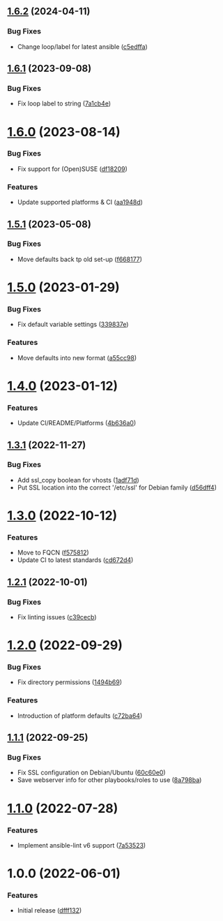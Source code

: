 ## [1.6.2](https://github.com/de-it-krachten/ansible-role-apache/compare/v1.6.1...v1.6.2) (2024-04-11)


### Bug Fixes

* Change loop/label for latest ansible ([c5edffa](https://github.com/de-it-krachten/ansible-role-apache/commit/c5edffae64157fcbf835d68e8efad52365b11a09))

## [1.6.1](https://github.com/de-it-krachten/ansible-role-apache/compare/v1.6.0...v1.6.1) (2023-09-08)


### Bug Fixes

* Fix loop label to string ([7a1cb4e](https://github.com/de-it-krachten/ansible-role-apache/commit/7a1cb4ee4b8f979e183036d1037d4ee92f0acc2d))

# [1.6.0](https://github.com/de-it-krachten/ansible-role-apache/compare/v1.5.1...v1.6.0) (2023-08-14)


### Bug Fixes

* Fix support for (Open)SUSE ([df18209](https://github.com/de-it-krachten/ansible-role-apache/commit/df18209a9ff24f60249718b5ce7e26ee5bca46a9))


### Features

* Update supported platforms & CI ([aa1948d](https://github.com/de-it-krachten/ansible-role-apache/commit/aa1948d9244c54847eaaca508612ed42884c4c7d))

## [1.5.1](https://github.com/de-it-krachten/ansible-role-apache/compare/v1.5.0...v1.5.1) (2023-05-08)


### Bug Fixes

* Move defaults back tp old set-up ([f668177](https://github.com/de-it-krachten/ansible-role-apache/commit/f668177ce892f055560e0e5294ac0b13742b2110))

# [1.5.0](https://github.com/de-it-krachten/ansible-role-apache/compare/v1.4.0...v1.5.0) (2023-01-29)


### Bug Fixes

* Fix default variable settings ([339837e](https://github.com/de-it-krachten/ansible-role-apache/commit/339837e82d5f80edb5d5a4895a57482ad7257c15))


### Features

* Move defaults into new format ([a55cc98](https://github.com/de-it-krachten/ansible-role-apache/commit/a55cc982036c120f0fdde23acbf28dbc5e4b3ad2))

# [1.4.0](https://github.com/de-it-krachten/ansible-role-apache/compare/v1.3.1...v1.4.0) (2023-01-12)


### Features

* Update CI/README/Platforms ([4b636a0](https://github.com/de-it-krachten/ansible-role-apache/commit/4b636a0465099d4e0779271517171349f1aa1873))

## [1.3.1](https://github.com/de-it-krachten/ansible-role-apache/compare/v1.3.0...v1.3.1) (2022-11-27)


### Bug Fixes

* Add ssl_copy boolean for vhosts ([1adf71d](https://github.com/de-it-krachten/ansible-role-apache/commit/1adf71d17034f7c7071b139bf46fcf608a7e063a))
* Put SSL location into the correct '/etc/ssl' for Debian family ([d56dff4](https://github.com/de-it-krachten/ansible-role-apache/commit/d56dff4244383b0780d97289e092af760553ed52))

# [1.3.0](https://github.com/de-it-krachten/ansible-role-apache/compare/v1.2.1...v1.3.0) (2022-10-12)


### Features

* Move to FQCN ([f575812](https://github.com/de-it-krachten/ansible-role-apache/commit/f5758121fcfd91490211095438a1fd23cae2c642))
* Update CI to latest standards ([cd672d4](https://github.com/de-it-krachten/ansible-role-apache/commit/cd672d487caf88816cdff6cbc9ab76e42bbc7620))

## [1.2.1](https://github.com/de-it-krachten/ansible-role-apache/compare/v1.2.0...v1.2.1) (2022-10-01)


### Bug Fixes

* Fix linting issues ([c39cecb](https://github.com/de-it-krachten/ansible-role-apache/commit/c39cecbe5d0cc2284c233fef7820566b37afc1f7))

# [1.2.0](https://github.com/de-it-krachten/ansible-role-apache/compare/v1.1.1...v1.2.0) (2022-09-29)


### Bug Fixes

* Fix directory permissions ([1494b69](https://github.com/de-it-krachten/ansible-role-apache/commit/1494b69ae164b61f4450637f86f27d1fe01e6511))


### Features

* Introduction of platform defaults ([c72ba64](https://github.com/de-it-krachten/ansible-role-apache/commit/c72ba645b706f5f2fbf1d43f6322014a7c4f0b25))

## [1.1.1](https://github.com/de-it-krachten/ansible-role-apache/compare/v1.1.0...v1.1.1) (2022-09-25)


### Bug Fixes

* Fix SSL configuration on Debian/Ubuntu ([60c60e0](https://github.com/de-it-krachten/ansible-role-apache/commit/60c60e0a90cb9c0c66148baf10ba661360c97c59))
* Save webserver info for other playbooks/roles to use ([8a798ba](https://github.com/de-it-krachten/ansible-role-apache/commit/8a798baf17d74715629ee441d6a17df94df01277))

# [1.1.0](https://github.com/de-it-krachten/ansible-role-apache/compare/v1.0.0...v1.1.0) (2022-07-28)


### Features

* Implement ansible-lint v6 support ([7a53523](https://github.com/de-it-krachten/ansible-role-apache/commit/7a5352342754341104d632d8ca5a7f756b2bff94))

# 1.0.0 (2022-06-01)


### Features

* Initial release ([dfff132](https://github.com/de-it-krachten/ansible-role-apache/commit/dfff132f82d163f94f69eccc08be0b2df1870f68))
